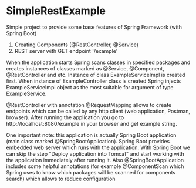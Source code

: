 # SimpleRestExample

Simple project to provide some base features of Spring Framework (with Spring Boot)

1. Creating Components (@RestController, @Service)
2. REST server with GET endpoint '/example'

When the application starts Spring scans classes in specified packages
and creates instances of classes marked as @Service, @Component, @RestController and etc.
Instance of class ExampleServiceImpl is created first. When instance of ExampleController class is created Spring injects 
ExampleServiceImpl object as the most suitable for argument of type ExampleService.

@RestController with annotation @RequestMapping allows to create endpoints which can be called by any http client (web application, Postman, browser).
After running the application you go to http://localhost:8080/example in your browser and get example string.

One important note: this application is actually Spring Boot application (main class marked @SpringBootApplication). 
Spring Boot provides embedded web server which runs with the application. With Spring Boot we can skip the step "Deploy application into Tomcat" 
and start working with the application immediately after running it.
Also @SpringBootApplication includes some helpful annotations (for example @ComponentScan which Spring uses to know which packages will be scanned for components search) which allows to reduce configuration